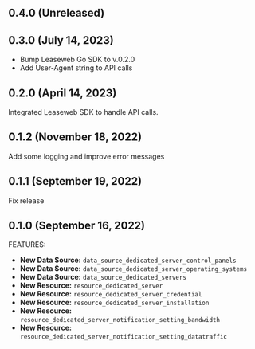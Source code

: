 ## 0.4.0 (Unreleased)

## 0.3.0 (July 14, 2023)

* Bump Leaseweb Go SDK to v.0.2.0
* Add User-Agent string to API calls

## 0.2.0 (April 14, 2023)

Integrated Leaseweb SDK to handle API calls.

## 0.1.2 (November 18, 2022)

Add some logging and improve error messages

## 0.1.1 (September 19, 2022)

Fix release

## 0.1.0 (September 16, 2022)

FEATURES:

* **New Data Source:** `data_source_dedicated_server_control_panels`
* **New Data Source:** `data_source_dedicated_server_operating_systems`
* **New Data Source:** `data_source_dedicated_servers`
* **New Resource:** `resource_dedicated_server`
* **New Resource:** `resource_dedicated_server_credential`
* **New Resource:** `resource_dedicated_server_installation`
* **New Resource:** `resource_dedicated_server_notification_setting_bandwidth`
* **New Resource:** `resource_dedicated_server_notification_setting_datatraffic`
